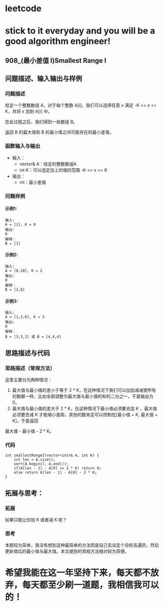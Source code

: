 # leetcode
# stick to it everyday and you will be a good algorithm engineer!
## 908_(最小差值 I)Smallest Range I
## 问题描述、输入输出与样例

### 问题描述

给定一个整数数组 A，对于每个整数 A[i]，我们可以选择任意 x 满足 -K <= x <= K，并将 x 加到 A[i] 中。

在此过程之后，我们得到一些数组 B。

返回 B 的最大值和 B 的最小值之间可能存在的最小差值。

### 函数输入与输出

* 输入：
	* vector<int>& A：给定的整数数组A
	* int K：可以选定加上的值的范围 -K <= x <= K
* 输出：
	* int：最小差值
	
### 问题样例

#### 示例1:
	
	输入: 
	A = [1], K = 0
	输出: 
	0
	解释：
	B = [1]

#### 示例2:

	输入: 
	A = [0,10], K = 2
	输出: 
	0
	解释：
	B = [2,8]
	
#### 示例3:

	输入: 
	A = [1,3,6], K = 3
	输出: 
	0
	解释：
	B = [3,3,3] 或 B = [4,4,4]
	

	
## 思路描述与代码	
### 思路描述（常规方法）
这里主要分为两种情况：
1. 最大值与最小值的差小于等于 2 * K，在这种情况下我们可以加加减减使所有的数都一样，比如全部调整为最大值与最小值的和的二分之一，于是输出为0。
2. 最大值与最小值的差大于 2 * K，在这种情况下最小值必须要去加 K ，最大值必须要去减 K 才能缩小差距，其他的数肯定可以控制在[最小值 + K, 最大值 + K]，于是返回

最大值 - 最小值 - 2 * K。

### 代码

	int smallestRangeI(vector<int>& A, int K) {
        int len = A.size();
        sort(A.begin(), A.end());
        if(A[len - 1] - A[0] <= 2 * K) return 0;
        else return A[len - 1] - A[0] - 2 * K;
    }
 
## 拓展与思考：
### 拓展
如果只能让你加 K 或者减 K 呢？
### 思考
本题较为简单，我没有想到这种最简单的方法而是自己去设定个目标去遍历，然后更新值后的最小值与最大值。本文提到的常规方法相对较为简便。
	  
# 希望我能在这一年坚持下来，每天都不放弃，每天都至少刷一道题，我相信我可以的！
